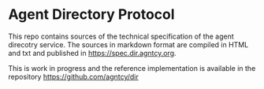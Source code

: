 # Agent Directory Protocol

This repo contains sources of the technical specification of the agent
direcotry service.
The sources in markdown format are compiled in HTML and txt and published
in https://spec.dir.agntcy.org.

This is work in progress and the reference implementation is available
in the repository https://github.com/agntcy/dir
